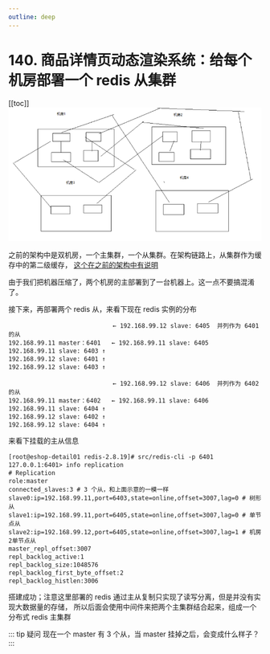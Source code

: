 ```yaml
---
outline: deep
---
```

# 140. 商品详情页动态渲染系统：给每个机房部署一个 redis 从集群

[[toc]]
![](./assets/markdown-img-paste-20190721212332467.png)

之前的架构中是双机房，一个主集群，一个从集群。在架构链路上，从集群作为缓存中的第二级缓存，
[这个在之前的架构中有说明](./134.md)

由于我们把机器压缩了，两个机房的主部署到了一台机器上。这一点不要搞混淆了。

接下来，再部署两个 redis 从，来看下现在 redis 实例的分布

```
                             ← 192.168.99.12 slave: 6405  并列作为 6401 的从
192.168.99.11 master：6401   ← 192.168.99.11 slave: 6405
192.168.99.11 slave: 6403 ↑
192.168.99.12 slave: 6401 ↑
192.168.99.12 slave: 6403 ↑

                             ← 192.168.99.12 slave: 6406  并列作为 6402 的从
192.168.99.11 master：6402   ← 192.168.99.11 slave: 6406
192.168.99.11 slave: 6404 ↑
192.168.99.12 slave: 6402 ↑
192.168.99.12 slave: 6404 ↑
```

来看下挂载的主从信息

```
[root@eshop-detail01 redis-2.8.19]# src/redis-cli -p 6401
127.0.0.1:6401> info replication
# Replication
role:master
connected_slaves:3 # 3 个从，和上面示意的一模一样
slave0:ip=192.168.99.11,port=6403,state=online,offset=3007,lag=0 # 树形从
slave1:ip=192.168.99.11,port=6405,state=online,offset=3007,lag=0 # 单节点从
slave2:ip=192.168.99.12,port=6405,state=online,offset=3007,lag=1 # 机房2单节点从
master_repl_offset:3007
repl_backlog_active:1
repl_backlog_size:1048576
repl_backlog_first_byte_offset:2
repl_backlog_histlen:3006
```

搭建成功；注意这里部署的 redis 通过主从复制只实现了读写分离，但是并没有实现大数据量的存储，
所以后面会使用中间件来把两个主集群结合起来，组成一个分布式 redis 主集群

::: tip 疑问
现在一个 master 有 3 个从，当 master 挂掉之后，会变成什么样子？
:::
